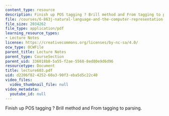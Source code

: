 ```yaml
---
content_type: resource
description: Finish up POS tagging ? Brill method and From tagging to parsing.
file: /courses/6-863j-natural-language-and-the-computer-representation-of-knowledge-spring-2003/d2206f82425260a390f3eba5d5c22c40_lecture603.pdf
file_size: 2034262
file_type: application/pdf
learning_resource_types:
- Lecture Notes
license: https://creativecommons.org/licenses/by-nc-sa/4.0/
ocw_type: OCWFile
parent_title: Lecture Notes
parent_type: CourseSection
parent_uid: 336018b8-5a55-f2ae-5568-8ed80e9d6d96
resourcetype: Document
title: lecture603.pdf
uid: d2206f82-4252-60a3-90f3-eba5d5c22c40
video_files:
  video_thumbnail_file: null
video_metadata:
  youtube_id: null
---
```

Finish up POS tagging ? Brill method and From tagging to parsing.